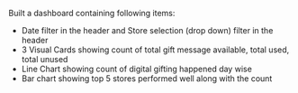 Built a dashboard containing following items: 
* Date filter in the header and Store selection (drop down) filter in the header 
* 3 Visual Cards showing count of total gift message available, total used, total 
unused 
* Line Chart showing count of digital gifting happened day wise 
* Bar chart showing top 5 stores performed well along with the count
 
